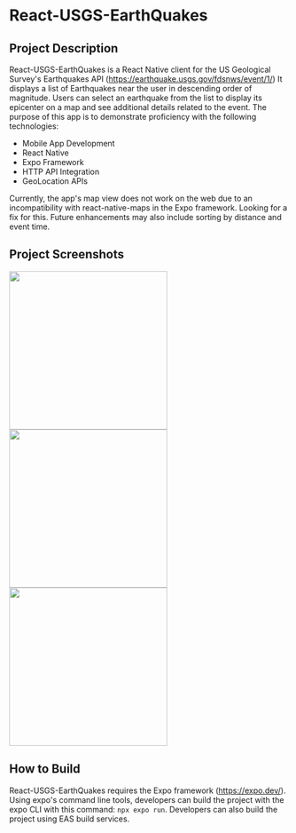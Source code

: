 # React-USGS-EarthQuakes

## Project Description
  React-USGS-EarthQuakes is a React Native client for the US Geological Survey's Earthquakes API (https://earthquake.usgs.gov/fdsnws/event/1/)  It displays a list of Earthquakes near the user in descending order of magnitude.  Users can select an earthquake from the list to display its epicenter on a map and see additional details related to the event.  The purpose of this app is to demonstrate proficiency with the following technologies:
  * Mobile App Development
  * React Native
  * Expo Framework
  * HTTP API Integration
  * GeoLocation APIs

  Currently, the app's map view does not work on the web due to an incompatibility with react-native-maps in the Expo framework.  Looking for a fix for this.  Future enhancements may also include sorting by distance and event time.
## Project Screenshots
<img src="https://github.com/user-attachments/assets/ab4c0db3-9091-4e2d-a434-a4950e4be2be" width="285px" align="center">
<img src="https://github.com/user-attachments/assets/50586933-b5cc-4ffd-8483-8a115a9af2c9" width="285px" align="center">
<img src="https://github.com/user-attachments/assets/049012a8-939d-423b-8fff-d17e227c4459" width="285px" align="center">



## How to Build
  React-USGS-EarthQuakes requires the Expo framework (https://expo.dev/).  Using expo's command line tools, developers can build the project with the expo CLI with this command: `npx expo run`. Developers can also build the project using EAS build services.



